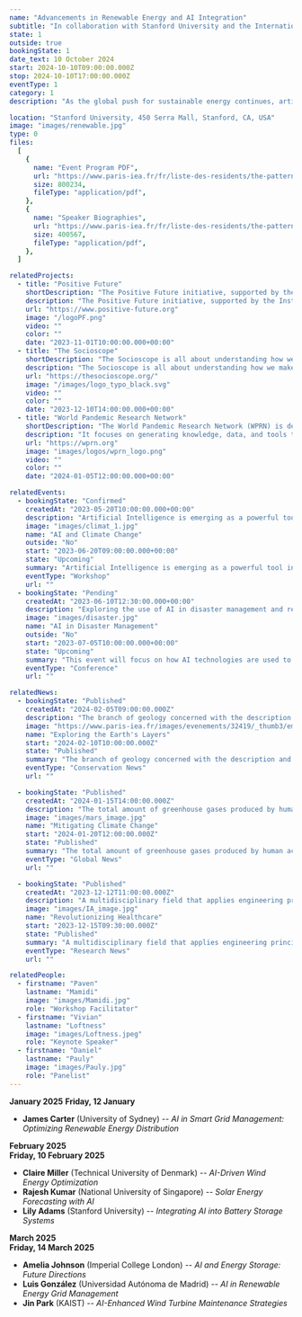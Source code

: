 ```yaml
---
name: "Advancements in Renewable Energy and AI Integration"
subtitle: "In collaboration with Stanford University and the International Energy Agency"
state: 1
outside: true
bookingState: 1
date_text: 10 October 2024
start: 2024-10-10T09:00:00.000Z
stop: 2024-10-10T17:00:00.000Z
eventType: 1
category: 1
description: "As the global push for sustainable energy continues, artificial intelligence is playing a pivotal role in optimizing renewable energy systems. This event will feature discussions on the integration of AI with renewable energy technologies, highlighting cutting-edge research and practical applications. Speakers include Dr. Rachel Evans, an expert in renewable energy systems, and Dr. Samuel Green, a pioneer in AI-driven energy solutions. The event will be moderated by Prof. Laura Smith, Director of Energy Research at Stanford University."

location: "Stanford University, 450 Serra Mall, Stanford, CA, USA"
image: "images/renewable.jpg"
type: 0
files:
  [
    {
      name: "Event Program PDF",
      url: "https://www.paris-iea.fr/fr/liste-des-residents/the-pattern-theory-of-compassion",
      size: 800234,
      fileType: "application/pdf",
    },
    {
      name: "Speaker Biographies",
      url: "https://www.paris-iea.fr/fr/liste-des-residents/the-pattern-theory-of-compassion",
      size: 400567,
      fileType: "application/pdf",
    },
  ]

relatedProjects:
  - title: "Positive Future"
    shortDescription: "The Positive Future initiative, supported by the Institut d'études avancées de Paris and the Fondation 2100"
    description: "The Positive Future initiative, supported by the Institut d'études avancées de Paris and the Fondation 2100, aims to make foresight work widely known"
    url: "https://www.positive-future.org"
    image: "/logoPF.png"
    video: ""
    color: ""
    date: "2023-11-01T10:00:00.000+00:00"
  - title: "The Socioscope"
    shortDescription: "The Socioscope is all about understanding how we make our world more sustainable, especially when it comes to food"
    description: "The Socioscope is all about understanding how we make our world more sustainable, especially when it comes to food"
    url: "https://thesocioscope.org/"
    image: "/images/logo_typo_black.svg"
    video: ""
    color: ""
    date: "2023-12-10T14:00:00.000+00:00"
  - title: "World Pandemic Research Network"
    shortDescription: "The World Pandemic Research Network (WPRN) is dedicated to facilitating international collaboration in pandemic research"
    description: "It focuses on generating knowledge, data, and tools that can be shared across nations to better understand and combat pandemics. Through partnerships with institutions like the Institut d'Études Avancées de Paris (Paris IAS), WPRN brings together leading experts to address the complex challenges posed by global health crises"
    url: "https://wprn.org"
    image: "images/logos/wprn_logo.png"
    video: ""
    color: ""
    date: "2024-01-05T12:00:00.000+00:00"

relatedEvents:
  - bookingState: "Confirmed"
    createdAt: "2023-05-20T10:00:00.000+00:00"
    description: "Artificial Intelligence is emerging as a powerful tool in the fight against climate change"
    image: "images/climat_1.jpg"
    name: "AI and Climate Change"
    outside: "No"
    start: "2023-06-20T09:00:00.000+00:00"
    state: "Upcoming"
    summary: "Artificial Intelligence is emerging as a powerful tool in the fight against climate change"
    eventType: "Workshop"
    url: ""
  - bookingState: "Pending"
    createdAt: "2023-06-10T12:30:00.000+00:00"
    description: "Exploring the use of AI in disaster management and resilience planning"
    image: "images/disaster.jpg"
    name: "AI in Disaster Management"
    outside: "No"
    start: "2023-07-05T10:00:00.000+00:00"
    state: "Upcoming"
    summary: "This event will focus on how AI technologies are used to predict, manage, and recover from natural disasters"
    eventType: "Conference"
    url: ""

relatedNews:
  - bookingState: "Published"
    createdAt: "2024-02-05T09:00:00.000Z"
    description: "The branch of geology concerned with the description and classification of rocks."
    image: "https://www.paris-iea.fr/images/evenements/32419/_thumb3/emily-morter-8xaa0f9yqne-unsplash.jpg"
    name: "Exploring the Earth's Layers"
    start: "2024-02-10T10:00:00.000Z"
    state: "Published"
    summary: "The branch of geology concerned with the description and classification of rocks."
    eventType: "Conservation News"
    url: ""

  - bookingState: "Published"
    createdAt: "2024-01-15T14:00:00.000Z"
    description: "The total amount of greenhouse gases produced by human activities, measured in carbon dioxide equivalents"
    image: "images/mars_image.jpg"
    name: "Mitigating Climate Change"
    start: "2024-01-20T12:00:00.000Z"
    state: "Published"
    summary: "The total amount of greenhouse gases produced by human activities, measured in carbon dioxide equivalents"
    eventType: "Global News"
    url: ""

  - bookingState: "Published"
    createdAt: "2023-12-12T11:00:00.000Z"
    description: "A multidisciplinary field that applies engineering principles to medicine and biology for healthcare purposes"
    image: "images/IA_image.jpg"
    name: "Revolutionizing Healthcare"
    start: "2023-12-15T09:30:00.000Z"
    state: "Published"
    summary: "A multidisciplinary field that applies engineering principles to medicine and biology for healthcare purposes"
    eventType: "Research News"
    url: ""

relatedPeople:
  - firstname: "Paven"
    lastname: "Mamidi"
    image: "images/Mamidi.jpg"
    role: "Workshop Facilitator"
  - firstname: "Vivian"
    lastname: "Loftness"
    image: "images/Loftness.jpeg"
    role: "Keynote Speaker"
  - firstname: "Daniel"
    lastname: "Pauly"
    image: "images/Pauly.jpg"
    role: "Panelist"
---
```


**January 2025**
**Friday, 12 January**

- **James Carter** (University of Sydney) -- _AI in Smart Grid Management: Optimizing Renewable Energy Distribution_

**February 2025**  
**Friday, 10 February 2025**

- **Claire Miller** (Technical University of Denmark) -- _AI-Driven Wind Energy Optimization_
- **Rajesh Kumar** (National University of Singapore) -- _Solar Energy Forecasting with AI_
- **Lily Adams** (Stanford University) -- _Integrating AI into Battery Storage Systems_

**March 2025**  
**Friday, 14 March 2025**

- **Amelia Johnson** (Imperial College London) -- _AI and Energy Storage: Future Directions_
- **Luis González** (Universidad Autónoma de Madrid) -- _AI in Renewable Energy Grid Management_
- **Jin Park** (KAIST) -- _AI-Enhanced Wind Turbine Maintenance Strategies_
